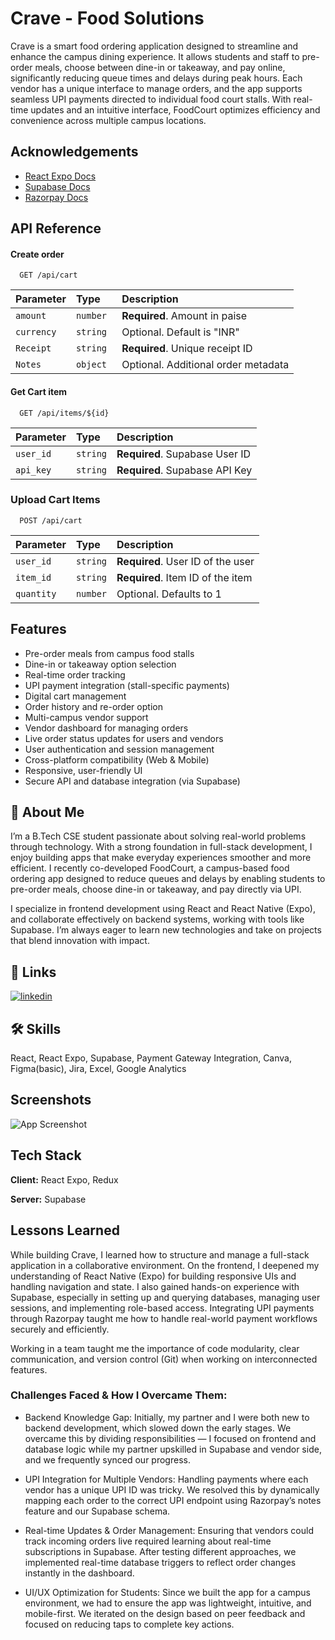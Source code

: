
# Crave - Food Solutions

Crave is a smart food ordering application designed to streamline and enhance the campus dining experience. It allows students and staff to pre-order meals, choose between dine-in or takeaway, and pay online, significantly reducing queue times and delays during peak hours. Each vendor has a unique interface to manage orders, and the app supports seamless UPI payments directed to individual food court stalls. With real-time updates and an intuitive interface, FoodCourt optimizes efficiency and convenience across multiple campus locations.


## Acknowledgements

 - [React Expo Docs](https://docs.expo.dev/)
 - [Supabase Docs](https://supabase.com/docs)
 - [Razorpay Docs](https://razorpay.com/docs/#home-payments)


## API Reference

#### Create order

```http
  GET /api/cart
```

| Parameter | Type     | Description                |
| :-------- | :------- | :------------------------- |
| `amount` | `number` | **Required**. Amount in paise
| `currency`| `string` |Optional. Default is "INR"|
| `Receipt` | `string` | **Required**. Unique receipt ID|
| `Notes`    | `object `| Optional. Additional order metadata|



#### Get Cart item

```http
  GET /api/items/${id}
```

| Parameter | Type     | Description                       |
| :-------- | :------- | :-------------------------------- |
| `user_id`      | `string` | **Required**. Supabase User ID|
|`api_key` | `string` |  **Required**. Supabase API Key |


### Upload Cart Items
```http
  POST /api/cart
```

| Parameter | Type     | Description                       |
| :-------- | :------- | :-------------------------------- |
| `user_id`      | `string` | **Required**. User ID of the user|
|`item_id` | `string` |  **Required**. Item ID of the item |
| `quantity` | `number` | Optional. Defaults to 1|




## Features
- Pre-order meals from campus food stalls
- Dine-in or takeaway option selection
- Real-time order tracking
- UPI payment integration (stall-specific payments)
- Digital cart management
- Order history and re-order option
- Multi-campus vendor support
- Vendor dashboard for managing orders
- Live order status updates for users and vendors
- User authentication and session management
- Cross-platform compatibility (Web & Mobile)
- Responsive, user-friendly UI
- Secure API and database integration (via Supabase)
## 🚀 About Me
I’m a B.Tech CSE student passionate about solving real-world problems through technology. With a strong foundation in full-stack development, I enjoy building apps that make everyday experiences smoother and more efficient. I recently co-developed FoodCourt, a campus-based food ordering app designed to reduce queues and delays by enabling students to pre-order meals, choose dine-in or takeaway, and pay directly via UPI.

I specialize in frontend development using React and React Native (Expo), and collaborate effectively on backend systems, working with tools like Supabase. I’m always eager to learn new technologies and take on projects that blend innovation with impact.

## 🔗 Links
[![linkedin](https://img.shields.io/badge/linkedin-0A66C2?style=for-the-badge&logo=linkedin&logoColor=white)](https://www.linkedin.com/in/akshat-saxena-5513a8258?lipi=urn%3Ali%3Apage%3Ad_flagship3_profile_view_base_contact_details%3BCR7%2Fv9Q%2BTvKJSXugG5ZSnQ%3D%3D)



## 🛠 Skills
React, React Expo, Supabase, Payment Gateway Integration, Canva, Figma(basic), Jira, Excel, Google Analytics 

## Screenshots

![App Screenshot](https://drive.google.com/file/d/1fCDfXOM0_coDz7pdVs-MuXi9p-AYUgsq/view?usp=drivesdk)


## Tech Stack

**Client:** React Expo, Redux

**Server:** Supabase


## Lessons Learned

While building Crave, I learned how to structure and manage a full-stack application in a collaborative environment. On the frontend, I deepened my understanding of React Native (Expo) for building responsive UIs and handling navigation and state. I also gained hands-on experience with Supabase, especially in setting up and querying databases, managing user sessions, and implementing role-based access. Integrating UPI payments through Razorpay taught me how to handle real-world payment workflows securely and efficiently.

Working in a team taught me the importance of code modularity, clear communication, and version control (Git) when working on interconnected features.

### Challenges Faced & How I Overcame Them:

- Backend Knowledge Gap:
Initially, my partner and I were both new to backend development, which slowed down the early stages. We overcame this by dividing responsibilities — I focused on frontend and database logic while my partner upskilled in Supabase and vendor side, and we frequently synced our progress.

- UPI Integration for Multiple Vendors:
Handling payments where each vendor has a unique UPI ID was tricky. We resolved this by dynamically mapping each order to the correct UPI endpoint using Razorpay’s notes feature and our Supabase schema.

- Real-time Updates & Order Management:
Ensuring that vendors could track incoming orders live required learning about real-time subscriptions in Supabase. After testing different approaches, we implemented real-time database triggers to reflect order changes instantly in the dashboard.

- UI/UX Optimization for Students:
Since we built the app for a campus environment, we had to ensure the app was lightweight, intuitive, and mobile-first. We iterated on the design based on peer feedback and focused on reducing taps to complete key actions.
